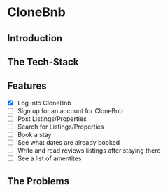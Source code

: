 # CloneBnb

## Introduction

## The Tech-Stack

## Features

- [X] Log Into CloneBnb
- [ ] Sign up for an account for CloneBnb
- [ ] Post Listings/Properties
- [ ] Search for Listings/Properties 
- [ ] Book a stay
- [ ] See what dates are already booked
- [ ] Write and read reviews listings after staying there
- [ ] See a list of amentites

## The Problems
